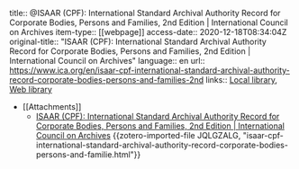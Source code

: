 title:: @ISAAR (CPF): International Standard Archival Authority Record for Corporate Bodies, Persons and Families, 2nd Edition | International Council on Archives
item-type:: [[webpage]]
access-date:: 2020-12-18T08:34:04Z
original-title:: "ISAAR (CPF): International Standard Archival Authority Record for Corporate Bodies, Persons and Families, 2nd Edition | International Council on Archives"
language:: en
url:: https://www.ica.org/en/isaar-cpf-international-standard-archival-authority-record-corporate-bodies-persons-and-families-2nd
links:: [Local library](zotero://select/groups/2386895/items/PCL7CKID), [Web library](https://www.zotero.org/groups/2386895/items/PCL7CKID)

- [[Attachments]]
	- [ISAAR (CPF): International Standard Archival Authority Record for Corporate Bodies, Persons and Families, 2nd Edition | International Council on Archives](https://www.ica.org/en/isaar-cpf-international-standard-archival-authority-record-corporate-bodies-persons-and-families-2nd) {{zotero-imported-file JQLGZALG, "isaar-cpf-international-standard-archival-authority-record-corporate-bodies-persons-and-familie.html"}}